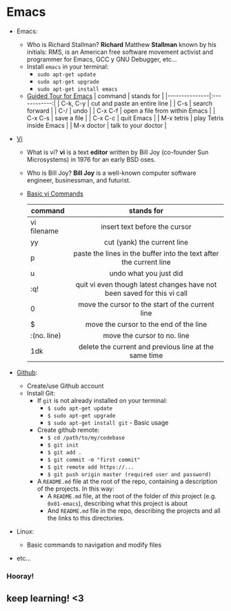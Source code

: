 # Emacs
- Emacs:
	- Who is Richard Stallman?
	**Richard** Matthew **Stallman** known by his initials: RMS, is an American free software movement activist and programmer for Emacs, GCC y GNU Debugger, etc... 
	- Install `emacs` in your terminal:
		- `sudo apt-get update`
		- `sudo apt-get upgrade`
		- `sudo apt-get install emacs`
	-  [Guided Tour for Emacs](https://www.gnu.org/software/emacs/tour/)
		|    command | stands for |
		|---------------|:------------:|
		|    C-k, C-y |  cut and paste an entire line |
		|    C-s |  search forward |
		|    C-/ |  undo |
		|    C-x C-f |  open a file from within Emacs |
		|    C-x C-s |  save a file |
		|    C-x C-c |  quit Emacs |
		|    M-x tetris |  play Tetris inside Emacs |
		|    M-x doctor |  talk to your doctor |

- [Vi](https://github.com/02KellyV/holbertonschool-zero_day/tree/master/0x02-vi)
	- What is vi? 
	**vi** is a text **editor** written by Bill Joy (co-founder Sun Microsystems) in 1976 for an early BSD oses.

	- Who is Bill Joy?
	**Bill Joy** is a well-known computer software engineer, businessman, and futurist. 
	- [Basic vi Commands](https://intranet.hbtn.io/rltoken/TvhnXN1GAP7Et5OSuceGqw "Basic vi Commands")

		|    command | stands for |
		|---------------|:------------:|
		|    vi filename |  insert text before the cursor |
		|    yy |  cut (yank) the current line |
		|    p |  paste the lines in the buffer into the text after the current line |
		|    u |  undo what you just did |
		|    :q!<Return> |  quit vi even though latest changes have not been saved for this vi call |
		|    0 |  move the cursor to the start of the current line |
		|    $ |  move the cursor to the end of the line |
		|    :(no. line) |  move the cursor to no. line  |
		|   1dk | delete the current and previous line at the same time |

- [Github](https://github.com/02KellyV/holbertonschool-zero_day/tree/master/0x03-git):

    -   Create/use Github account
    -   Install Git:
        -   If `git` is not already installed on your terminal: 
	        - `$ sudo apt-get update` 
	        - `$ sudo apt-get upgrade` 
	        - `$ sudo apt-get install git`
       - Basic usage
	       - Create github remote: 
		        - `$ cd /path/to/my/codebase` 
		        - `$ git init` 
		        - `$ git add .`
		        - `$ git commit -m "first commit"`
		        - `$ git remote add https://...`
		        - `$ git push origin master (required user and password)`
        - A `README.md` file at the root of the repo, containing a description of the projects. In this way:
	        - A `README.md` file, at the root of the folder of _this_ project (e.g. `0x01-emacs`), describing what this project is about
	        - And `README.md` file in the repo, describing the projects and all the links to this directories.

-   Linux:
    -   Basic commands to navigation and modify files
-   etc...    

### Hooray!

## keep learning! <3
